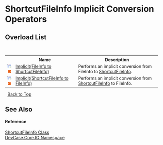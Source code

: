 # ShortcutFileInfo&nbsp;Implicit Conversion Operators
 


## Overload List
&nbsp;<table><tr><th></th><th>Name</th><th>Description</th></tr><tr><td>![Public operator](media/puboperator.gif "Public operator")![Static member](media/static.gif "Static member")</td><td><a href="M_DevCase_Core_IO_ShortcutFileInfo_op_Implicit_1">Implicit(FileInfo to ShortcutFileInfo)</a></td><td>
Performs an implicit conversion from FileInfo to <a href="T_DevCase_Core_IO_ShortcutFileInfo">ShortcutFileInfo</a>.</td></tr><tr><td>![Public operator](media/puboperator.gif "Public operator")![Static member](media/static.gif "Static member")</td><td><a href="M_DevCase_Core_IO_ShortcutFileInfo_op_Implicit">Implicit(ShortcutFileInfo to FileInfo)</a></td><td>
Performs an implicit conversion from <a href="T_DevCase_Core_IO_ShortcutFileInfo">ShortcutFileInfo</a> to FileInfo.</td></tr></table>&nbsp;
<a href="#shortcutfileinfo&nbsp;implicit-conversion-operators">Back to Top</a>

## See Also


#### Reference
<a href="T_DevCase_Core_IO_ShortcutFileInfo">ShortcutFileInfo Class</a><br /><a href="N_DevCase_Core_IO">DevCase.Core.IO Namespace</a><br />